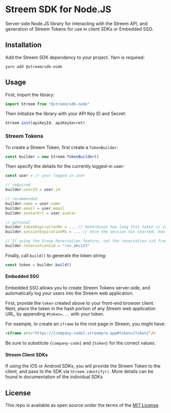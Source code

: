 # Streem SDK for Node.JS

Server-side Node.JS library for interacting with the Streem API, and generation of Streem Tokens for use in client SDKs or Embedded SSO.

## Installation

Add the Streem SDK dependency to your project. Yarn is required:

```
yarn add @streem/sdk-node
```

## Usage

First, import the library:

```typescript
import Streem from "@streem/sdk-node"
```

Then initialize the library with your API Key ID and Secret:

```typescript
Streem.init(apiKeyId, apiKeySecret)
```

### Streem Tokens

To create a Streem Token, first create a `TokenBuilder`:

```typescript
const builder = new Streem.TokenBuilder()
```

Then specify the details for the currently logged-in user:
```typescript
const user = // your logged in user

// required
builder.userId = user.id

// recommended
builder.name = user.name
builder.email = user.email
builder.avatarUrl = user.avatar

// optional
builder.tokenExpirationMs = ... // Determines how long this token is valid for starting a session (default 5 minutes)
builder.sessionExpirationMs = ... // Once the session has started, how long can the user remain logged in (default 4 hours)  

// If using the Group Reservation feature, set the reservation sid from the API response
builder.reservationSid = "rsv_abc123"
```

Finally, call `build()` to generate the token string:
```typescript
const token = builder.build()
```

#### Embedded SSO

Embedded SSO allows you to create Streem Tokens server-side, and automatically log your users into the Streem web application.

First, provide the `token` created above to your front-end browser client.  Next, place the token in the hash portion of any Streem web application URL,
by appending `#token=...` with your token.

For example, to create an `iframe` to the root page in Streem, you might have:

```html
<iframe src="https://{company-code}.streempro.app#token={token}"/>
```

Be sure to substitute `{company-code}` and `{token}` for the correct values.

#### Streem Client SDKs

If using the iOS or Android SDKs, you will provide the Streem Token to the client, and pass to the SDK via `Streem.identify()`.  More
details can be found in documentation of the individual SDKs

## License

This repo is available as open source under the terms of the [MIT License](https://opensource.org/licenses/MIT).
